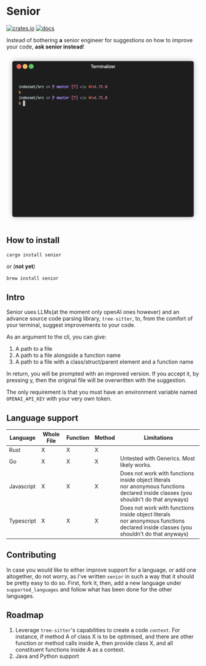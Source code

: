 # Senior

[![crates.io](https://img.shields.io/crates/v/senior.svg)](https://crates.io/crates/senior)
[![docs](https://docs.rs/senior/badge.svg)](https://docs.rs/senior)

Instead of bothering **a** senior engineer for suggestions on how to improve your code, **ask senior instead**!

![demo](./demo.gif)

## How to install

```
cargo install senior
```

or (**not yet**)

```
brew install senior
```

## Intro

Senior uses LLMs(at the moment only openAI ones however) and an advance source code parsing library, `tree-sitter`, to,
from the comfort of your terminal, suggest improvements to your code.

As an argument to the cli, you can give:

1. A path to a file
2. A path to a file alongside a function name
3. A path to a file with a class/struct/parent element and a function name

In return, you will be prompted with an improved version. If you accept it, by pressing y, then the original file will
be overwritten with the suggestion.

The only requirement is that you must have an environment variable named `OPENAI_API_KEY` with your very own token.

## Language support

| Language   | Whole File | Function | Method | Limitations                                                                                                                             |
|------------|------------|----------|--------|-----------------------------------------------------------------------------------------------------------------------------------------|
| Rust       | X          | X        | X      |                                                                                                                                         |
| Go         | X          | X        | X      | Untested with Generics. Most likely works.                                                                                              |
| Javascript | X          | X        | X      | Does not work with functions inside object literals<br/>nor anonymous functions declared inside classes (you shouldn't do that anyways) |
| Typescript | X          | X        | X      | Does not work with functions inside object literals<br/>nor anonymous functions declared inside classes (you shouldn't do that anyways) |

## Contributing

In case you would like to either improve support for a language, or add one altogether, do not worry, as I've written
`senior` in such a way that it should be pretty easy to do so. First, fork it, then, add a new language
under `supported_languages` and follow what has been done for the other languages.

## Roadmap

1. Leverage `tree-sitter`'s capabilities to create a code `context`. For instance, if method A of class X is to be
   optimised, and there are other function or method calls inside A, then provide class X, and all constituent functions
   inside A as a context.
2. Java and Python support